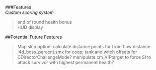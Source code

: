 ###Features  
*Custom scoring system*  
> end of round health bonus  
> HUD display  

##Potential Future Features  
> Map skip option: calculate distance points for from flow distance
> l4d_boss_percent.smx for coop; tank and witch offsets for CDirectorChallengeMode?
> manipulate cm_VIPtarget to force SI to attack survivor with highest permanent health?